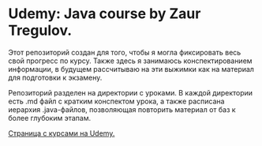 # Udemy: Java course by Zaur Tregulov.

Этот репозиторий создан для того, чтобы я могла фиксировать весь свой прогресс по курсу. Также здесь я занимаюсь конспектированием информации, в будущем рассчитываю на эти выжимки как на материал для подготовки к экзамену.

Репозиторий разделен на директории с уроками. В каждой директории есть .md файл с кратким конспектом урока, а также расписана иерархия .java-файлов, позволяющая повторить материал от баз к более глубоким этапам.


[Страница с курсами на Udemy.](https://www.udemy.com/user/zaur-tregulov/)

